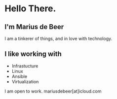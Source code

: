 # Hello There.
## I'm Marius de Beer
I am a tinkerer of things, and in love with technology.

## I like working with
- Infrastucture
- Linux
- Ansible
- Virtualization

I am open to work.  mariusdebeer[at]icloud.com
